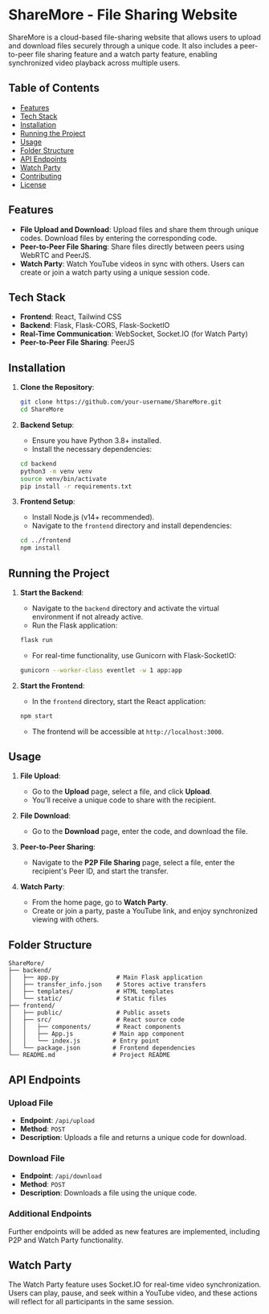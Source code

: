 # ShareMore - File Sharing Website

ShareMore is a cloud-based file-sharing website that allows users to upload and download files securely through a unique code. It also includes a peer-to-peer file sharing feature and a watch party feature, enabling synchronized video playback across multiple users.

## Table of Contents
- [Features](#features)
- [Tech Stack](#tech-stack)
- [Installation](#installation)
- [Running the Project](#running-the-project)
- [Usage](#usage)
- [Folder Structure](#folder-structure)
- [API Endpoints](#api-endpoints)
- [Watch Party](#watch-party)
- [Contributing](#contributing)
- [License](#license)

## Features
- **File Upload and Download**: Upload files and share them through unique codes. Download files by entering the corresponding code.
- **Peer-to-Peer File Sharing**: Share files directly between peers using WebRTC and PeerJS.
- **Watch Party**: Watch YouTube videos in sync with others. Users can create or join a watch party using a unique session code.

## Tech Stack
- **Frontend**: React, Tailwind CSS
- **Backend**: Flask, Flask-CORS, Flask-SocketIO
- **Real-Time Communication**: WebSocket, Socket.IO (for Watch Party)
- **Peer-to-Peer File Sharing**: PeerJS

## Installation

1. **Clone the Repository**:
   ```bash
   git clone https://github.com/your-username/ShareMore.git
   cd ShareMore
   ```

2. **Backend Setup**:
   * Ensure you have Python 3.8+ installed.
   * Install the necessary dependencies:
   ```bash
   cd backend
   python3 -m venv venv
   source venv/bin/activate
   pip install -r requirements.txt
   ```

3. **Frontend Setup**:
   * Install Node.js (v14+ recommended).
   * Navigate to the `frontend` directory and install dependencies:
   ```bash
   cd ../frontend
   npm install
   ```

## Running the Project

1. **Start the Backend**:
   * Navigate to the `backend` directory and activate the virtual environment if not already active.
   * Run the Flask application:
   ```bash
   flask run
   ```
   * For real-time functionality, use Gunicorn with Flask-SocketIO:
   ```bash
   gunicorn --worker-class eventlet -w 1 app:app
   ```

2. **Start the Frontend**:
   * In the `frontend` directory, start the React application:
   ```bash
   npm start
   ```
   * The frontend will be accessible at `http://localhost:3000`.

## Usage

1. **File Upload**:
   * Go to the **Upload** page, select a file, and click **Upload**.
   * You'll receive a unique code to share with the recipient.

2. **File Download**:
   * Go to the **Download** page, enter the code, and download the file.

3. **Peer-to-Peer Sharing**:
   * Navigate to the **P2P File Sharing** page, select a file, enter the recipient's Peer ID, and start the transfer.

4. **Watch Party**:
   * From the home page, go to **Watch Party**.
   * Create or join a party, paste a YouTube link, and enjoy synchronized viewing with others.

## Folder Structure

```
ShareMore/
├── backend/
│   ├── app.py                # Main Flask application
│   ├── transfer_info.json    # Stores active transfers
│   ├── templates/            # HTML templates
│   └── static/               # Static files
├── frontend/
│   ├── public/               # Public assets
│   ├── src/                  # React source code
│   │   ├── components/       # React components
│   │   ├── App.js           # Main app component
│   │   └── index.js         # Entry point
│   └── package.json         # Frontend dependencies
└── README.md                # Project README
```

## API Endpoints

### Upload File
- **Endpoint**: `/api/upload`
- **Method**: `POST`
- **Description**: Uploads a file and returns a unique code for download.

### Download File
- **Endpoint**: `/api/download`
- **Method**: `POST`
- **Description**: Downloads a file using the unique code.

### Additional Endpoints
Further endpoints will be added as new features are implemented, including P2P and Watch Party functionality.

## Watch Party

The Watch Party feature uses Socket.IO for real-time video synchronization. Users can play, pause, and seek within a YouTube video, and these actions will reflect for all participants in the same session.
